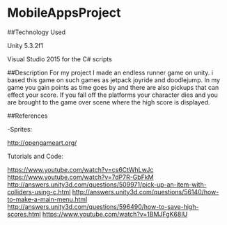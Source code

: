 # MobileAppsProject

##Technology Used

Unity 5.3.2f1

Visual Studio 2015 for the C# scripts

##Description
For my project I made an endless runner game on unity. i based this game on such games as jetpack joyride and doodlejump. 
In my game you gain points as time goes by and there are also pickups that can effect your score. If you fall off the platforms your character dies and you are brought to the game over scene where the high score is displayed.

##References

-Sprites:
  
  http://opengameart.org/

Tutorials and Code:
  
  https://www.youtube.com/watch?v=cs6CtWhLwJc
  https://www.youtube.com/watch?v=7dP7R-GbFkM
  http://answers.unity3d.com/questions/509971/pick-up-an-item-with-colliders-using-c.html
  http://answers.unity3d.com/questions/56140/how-to-make-a-main-menu.html
  http://answers.unity3d.com/questions/596490/how-to-save-high-scores.html
  https://www.youtube.com/watch?v=1BMJFgK68IU
